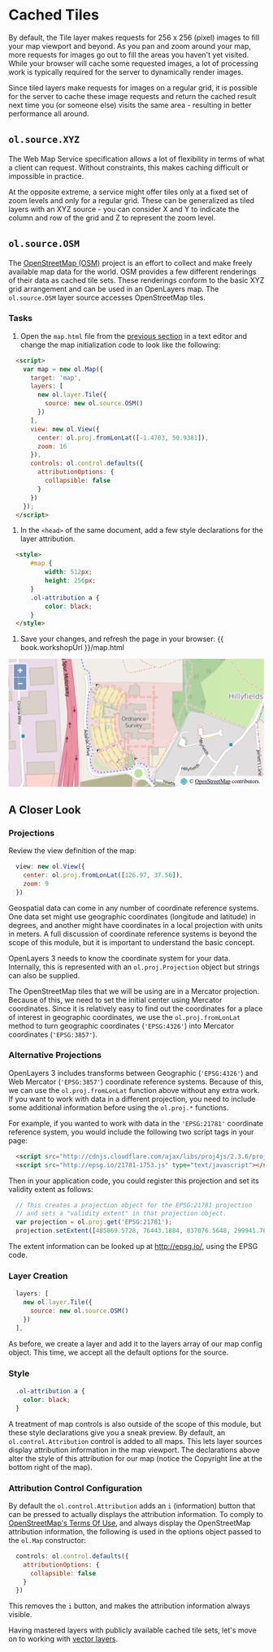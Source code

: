 # Cached Tiles

By default, the Tile layer makes requests for 256 x 256 (pixel) images to fill your map viewport and beyond. As you pan and zoom around your map, more requests for images go out to fill the areas you haven't yet visited. While your browser will cache some requested images, a lot of processing work is typically required for the server to dynamically render images.

Since tiled layers make requests for images on a regular grid, it is possible for the server to cache these image requests and return the cached result next time you (or someone else) visits the same area - resulting in better performance all around.

## `ol.source.XYZ`

The Web Map Service specification allows a lot of flexibility in terms of what a client can request. Without constraints, this makes caching difficult or impossible in practice.

At the opposite extreme, a service might offer tiles only at a fixed set of zoom levels and only for a regular grid. These can be generalized as tiled layers with an XYZ source - you can consider X and Y to indicate the column and row of the grid and Z to represent the zoom level.

## `ol.source.OSM`

The [OpenStreetMap (OSM)](http://www.openstreetmap.org/) project is an effort to collect and make freely available map data for the world. OSM provides a few different renderings of their data as cached tile sets. These renderings conform to the basic XYZ grid arrangement and can be used in an OpenLayers map. The `ol.source.OSM` layer source accesses OpenStreetMap tiles.

### Tasks

1. Open the `map.html` file from the [previous section](wms.md) in a text editor and change the map initialization code to look like the following:

  ```html
    <script>
      var map = new ol.Map({
        target: 'map',
        layers: [
          new ol.layer.Tile({
            source: new ol.source.OSM()
          })
        ],
        view: new ol.View({
          center: ol.proj.fromLonLat([-1.4703, 50.9381]),
          zoom: 16
        }),
        controls: ol.control.defaults({
          attributionOptions: {
            collapsible: false
          }
        })
      });
    </script>
  ```

1. In the `<head>` of the same document, add a few style declarations for the layer attribution.

  ```html
    <style>
        #map {
            width: 512px;
            height: 256px;
        }
        .ol-attribution a {
            color: black;
        }
    </style>
  ```

1. Save your changes, and refresh the page in your browser: {{ book.workshopUrl }}/map.html

  ![A tiled layer with an OSM source](cached1.png)

## A Closer Look

### Projections

Review the view definition of the map:

```js
  view: new ol.View({
    center: ol.proj.fromLonLat([126.97, 37.56]),
    zoom: 9
  })
```

Geospatial data can come in any number of coordinate reference systems. One data set might use geographic coordinates (longitude and latitude) in degrees, and another might have coordinates in a local projection with units in meters. A full discussion of coordinate reference systems is beyond the scope of this module, but it is important to understand the basic concept.

OpenLayers 3 needs to know the coordinate system for your data. Internally, this is represented with an `ol.proj.Projection` object but strings can also be supplied.

The OpenStreetMap tiles that we will be using are in a Mercator projection. Because of this, we need to set the initial center using Mercator coordinates. Since it is relatively easy to find out the coordinates for a place of interest in geographic coordinates, we use the `ol.proj.fromLonLat` method to turn geographic coordinates (`'EPSG:4326'`) into Mercator coordinates (`'EPSG:3857'`).

### Alternative Projections

OpenLayers 3 includes transforms between Geographic (`'EPSG:4326'`) and Web Mercator (`'EPSG:3857'`) coordinate reference systems.  Because of this, we can use the `ol.proj.fromLonLat` function above without any extra work.  If you want to work with data in a different projection, you need to include some additional information before using the `ol.proj.*` functions.

For example, if you wanted to work with data in the `'EPSG:21781'` coordinate reference system, you would include the following two script tags in your page:

```html
  <script src="http://cdnjs.cloudflare.com/ajax/libs/proj4js/2.3.6/proj4.js" type="text/javascript"></script>
  <script src="http://epsg.io/21781-1753.js" type="text/javascript"></script>
```

Then in your application code, you could register this projection and set its validity extent as follows:

```js
  // This creates a projection object for the EPSG:21781 projection
  // and sets a "validity extent" in that projection object.
  var projection = ol.proj.get('EPSG:21781');
  projection.setExtent([485869.5728, 76443.1884, 837076.5648, 299941.7864]);
```

The extent information can be looked up at http://epsg.io/, using the EPSG code.

### Layer Creation

```js
  layers: [
    new ol.layer.Tile({
      source: new ol.source.OSM()
    })
  ],
```

As before, we create a layer and add it to the layers array of our map config object. This time, we accept all the default options for the source.

### Style

```css
  .ol-attribution a {
    color: black;
  }
```

A treatment of map controls is also outside of the scope of this module, but these style declarations give you a sneak preview. By default, an `ol.control.Attribution` control is added to all maps. This lets layer sources display attribution information in the map viewport. The declarations above alter the style of this attribution for our map (notice the Copyright line at the bottom right of the map).

### Attribution Control Configuration

By default the `ol.control.Attribution` adds an `i` (information) button that can be pressed to actually displays the attribution information. To comply to [OpenStreetMap's Terms Of Use](http://wiki.openstreetmap.org/wiki/Legal_FAQ), and always display the OpenStreetMap attribution information, the following is used in the options object passed to the `ol.Map` constructor:

```js
  controls: ol.control.defaults({
    attributionOptions: {
      collapsible: false
    }
  })
```

This removes the `i` button, and makes the attribution information always visible.

Having mastered layers with publicly available cached tile sets, let's move on to working with [vector layers](vector.md).
